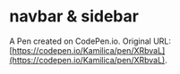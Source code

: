 # navbar & sidebar

A Pen created on CodePen.io. Original URL: [https://codepen.io/Kamilica/pen/XRbvaL](https://codepen.io/Kamilica/pen/XRbvaL).

